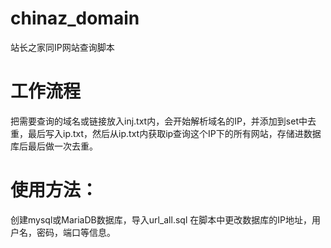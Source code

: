 # chinaz_domain
站长之家同IP网站查询脚本

# 工作流程
把需要查询的域名或链接放入inj.txt内，会开始解析域名的IP，并添加到set中去重，最后写入ip.txt，然后从ip.txt内获取ip查询这个IP下的所有网站，存储进数据库后最后做一次去重。
# 使用方法：
创建mysql或MariaDB数据库，导入url_all.sql
在脚本中更改数据库的IP地址，用户名，密码，端口等信息。
